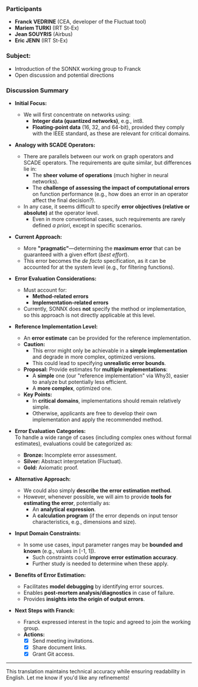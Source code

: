 ### **Participants**  
- **Franck VEDRINE** (CEA, developer of the Fluctuat tool)  
- **Mariem TURKI** (IRT St-Ex)  
- **Jean SOUYRIS** (Airbus)  
- **Eric JENN** (IRT St-Ex)  

### **Subject:**  
- Introduction of the SONNX working group to Franck  
- Open discussion and potential directions  

### **Discussion Summary**  

- **Initial Focus:**  
  - We will first concentrate on networks using:  
    - **Integer data (quantized networks)**, e.g., int8.  
    - **Floating-point data** (16, 32, and 64-bit), provided they comply with the IEEE standard, as these are relevant for critical domains.  

- **Analogy with SCADE Operators:**  
  - There are parallels between our work on graph operators and SCADE operators. The requirements are quite similar, but differences lie in:  
    - The **sheer volume of operations** (much higher in neural networks).  
    - The **challenge of assessing the impact of computational errors** on function performance (e.g., how does an error in an operator affect the final decision?).  
  - In any case, it seems difficult to specify **error objectives (relative or absolute)** at the operator level.  
    - Even in more conventional cases, such requirements are rarely defined *a priori*, except in specific scenarios.  

- **Current Approach:**  
  - More **"pragmatic"**—determining the **maximum error** that can be guaranteed with a given effort (*best effort*).  
  - This error becomes the *de facto* specification, as it can be accounted for at the system level (e.g., for filtering functions).  

- **Error Evaluation Considerations:**  
  - Must account for:  
    - **Method-related errors**  
    - **Implementation-related errors**  
  - Currently, SONNX does **not** specify the method or implementation, so this approach is not directly applicable at this level.  

- **Reference Implementation Level:**  
  - An **error estimate** can be provided for the reference implementation.  
  - **Caution:**  
    - This error might only be achievable in a **simple implementation** and degrade in more complex, optimized versions.  
    - This could lead to specifying **unrealistic error bounds**.  
  - **Proposal:** Provide estimates for **multiple implementations**:  
    - A **simple** one (our "reference implementation" via Why3), easier to analyze but potentially less efficient.  
    - A **more complex**, optimized one.  
  - **Key Points:**  
    - In **critical domains**, implementations should remain relatively simple.  
    - Otherwise, applicants are free to develop their own implementation and apply the recommended method.  

- **Error Evaluation Categories:**  
  To handle a wide range of cases (including complex ones without formal estimates), evaluations could be categorized as:  
  - **Bronze:** Incomplete error assessment.  
  - **Silver:** Abstract interpretation (Fluctuat).  
  - **Gold:** Axiomatic proof.  

- **Alternative Approach:**  
  - We could also simply **describe the error estimation method**.  
  - However, whenever possible, we will aim to provide **tools for estimating the error**, potentially as:  
    - An **analytical expression**.  
    - A **calculation program** (if the error depends on input tensor characteristics, e.g., dimensions and size).  

- **Input Domain Constraints:**  
  - In some use cases, input parameter ranges may be **bounded and known** (e.g., values in [-1, 1]).  
    - Such constraints could **improve error estimation accuracy**.  
    - Further study is needed to determine when these apply.  

- **Benefits of Error Estimation:**  
  - Facilitates **model debugging** by identifying error sources.  
  - Enables **post-mortem analysis/diagnostics** in case of failure.  
  - Provides **insights into the origin of output errors**.  

- **Next Steps with Franck:**  
  - Franck expressed interest in the topic and agreed to join the working group.  
  - **Actions:**  
    - [X] Send meeting invitations.  
    - [X] Share document links.  
    - [X] Grant Git access.  

---  
This translation maintains technical accuracy while ensuring readability in English. Let me know if you'd like any refinements!
